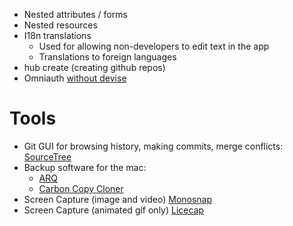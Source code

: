 - Nested attributes / forms
- Nested resources
- I18n translations
  - Used for allowing non-developers to edit text in the app
  - Translations to foreign languages
- hub create (creating github repos)
- Omniauth [without devise](https://github.com/tiy-tpa-ruby-q3-2015/omniauth-github-example/commits/master)

# Tools
- Git GUI for browsing history, making commits, merge conflicts: [SourceTree](https://www.sourcetreeapp.com/)
- Backup software for the mac:
  - [ARQ](https://www.arqbackup.com/)
  - [Carbon Copy Cloner](https://bombich.com/)
- Screen Capture (image and video) [Monosnap](https://monosnap.com/welcome)
- Screen Capture (animated gif only) [Licecap](http://www.cockos.com/licecap/)

